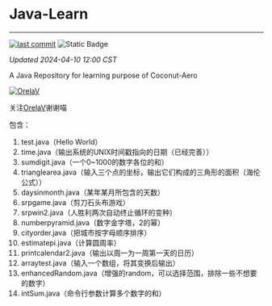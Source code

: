 # Java-Learn

------------------------------------------------------------------------

[![last commit](https://img.shields.io/github/last-commit/Coconut-Aero/JavaLearn)](https://github.com/Coconut-Aero/JavaLearn/commits/master)
![Static Badge](https://img.shields.io/badge/Coconut-Aero-blue)


_Updated 2024-04-10 12:00 CST_

A Java Repository for learning purpose of Coconut-Aero


[![OrelaV](https://i2.hdslb.com/bfs/face/d812a48f1ca84d4f60a112dc31ba65546a787a76.jpg@240w_240h_1c_1s_!web-avatar-space-header.avif "@OrelaV")](https://space.bilibili.com/3546375738361934)

关注[OrelaV](https://space.bilibili.com/3546375738361934)谢谢喵

包含：
1. test.java（Hello World）       
2. time.java（输出系统的UNIX时间戳指向的日期（已经完善））
3. sumdigit.java（一个0~1000的数字各位的和）
4. trianglearea.java（输入三个点的坐标，输出它们构成的三角形的面积（海伦公式））
5. daysinmonth.java（某年某月所包含的天数）
6. srpgame.java（剪刀石头布游戏）
7. srpwin2.java（人胜利两次自动终止循环的变种）
8. numberpyramid.java（数字金字塔，2的幂）
9. cityorder.java（把城市按字母顺序排序）
10. estimatepi.java（计算圆周率）
11. printcalendar2.java（输出以周一为一周第一天的日历）
12. arraytest.java（输入一个数组，将其变换后输出）
13. enhancedRandom.java（增强的random，可以选择范围，排除一些不想要的数字）
14. intSum.java（命令行参数计算多个数字的和）

